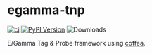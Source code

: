 # egamma-tnp

[![ci](https://github.com/ikrommyd/egamma-tnp/actions/workflows/ci.yml/badge.svg)](https://github.com/ikrommyd/egamma-tnp/actions?query=workflow%3ACI%2FCD+event%3Aschedule+branch%3Amaster)
[![PyPI Version](https://badge.fury.io/py/egamma-tnp.svg)](https://badge.fury.io/py/egamma-tnp)
![Downloads](https://img.shields.io/pypi/dm/egamma-tnp.svg)

E/Gamma Tag & Probe framework using [coffea](https://github.com/CoffeaTeam/coffea).
